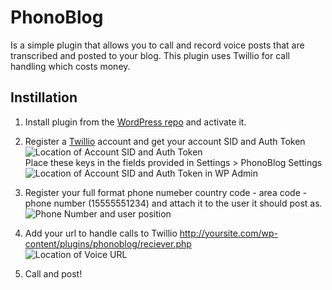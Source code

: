 PhonoBlog
=========
Is a simple plugin that allows you to call and record voice posts that are transcribed and posted to your blog. This plugin uses Twillio for call handling which costs money.

Instillation
------------

1. Install plugin from the [WordPress repo](http://wordpress.org/extend/) and activate it.

2. Register a [Twillio](http://twillio.com) account and get your account SID and Auth Token  
  ![Location of Account SID and Auth Token](http://phonoblog.com/images/twillio-sid-token.png)  
  Place these keys in the fields provided in Settings > PhonoBlog Settings  
  ![Location of Account SID and Auth Token in WP Admin](http://phonoblog.com/images/ninnypants-sid-token.png)

3. Register your full format phone numeber country code - area code - phone number (15555551234) and attach it to the user it should post as.  
  ![Phone Number and user position](http://phonoblog.com/images/ninnypants-phone-number.png)

4. Add your url to handle calls to Twillio http://yoursite.com/wp-content/plugins/phonoblog/reciever.php  
  ![Location of Voice URL](http://phonoblog.com/images/twillio-voice-url.png)

5. Call and post!